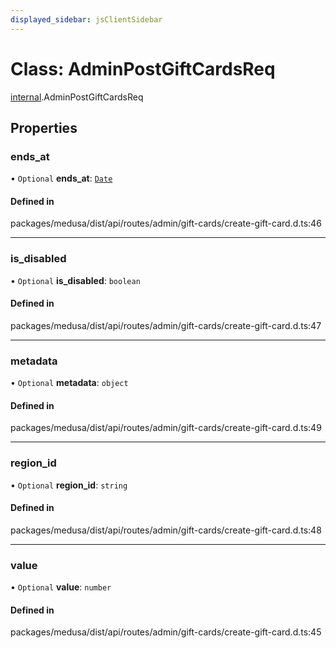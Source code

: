 ```yaml
---
displayed_sidebar: jsClientSidebar
---
```


# Class: AdminPostGiftCardsReq

[internal](../modules/internal.md).AdminPostGiftCardsReq

## Properties

### ends\_at

• `Optional` **ends\_at**: [`Date`](../modules/internal.md#date)

#### Defined in

packages/medusa/dist/api/routes/admin/gift-cards/create-gift-card.d.ts:46

___

### is\_disabled

• `Optional` **is\_disabled**: `boolean`

#### Defined in

packages/medusa/dist/api/routes/admin/gift-cards/create-gift-card.d.ts:47

___

### metadata

• `Optional` **metadata**: `object`

#### Defined in

packages/medusa/dist/api/routes/admin/gift-cards/create-gift-card.d.ts:49

___

### region\_id

• `Optional` **region\_id**: `string`

#### Defined in

packages/medusa/dist/api/routes/admin/gift-cards/create-gift-card.d.ts:48

___

### value

• `Optional` **value**: `number`

#### Defined in

packages/medusa/dist/api/routes/admin/gift-cards/create-gift-card.d.ts:45
